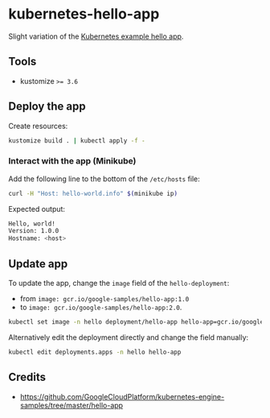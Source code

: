 # kubernetes-hello-app

Slight variation of the [Kubernetes example hello app](https://github.com/GoogleCloudPlatform/kubernetes-engine-samples/tree/master/hello-app).

## Tools

- kustomize `>= 3.6`

## Deploy the app

Create resources:

```bash
kustomize build . | kubectl apply -f -
```

### Interact with the app (Minikube)

Add the following line to the bottom of the `/etc/hosts` file:

```bash
curl -H "Host: hello-world.info" $(minikube ip)
```

Expected output:

```bash
Hello, world!
Version: 1.0.0
Hostname: <host>
```

## Update app

To update the app, change the `image` field of the `hello-deployment`:

- from `image: gcr.io/google-samples/hello-app:1.0` 
- to `image: gcr.io/google-samples/hello-app:2.0`.

```bash
kubectl set image -n hello deployment/hello-app hello-app=gcr.io/google-samples/hello-app:2.0
```

Alternatively edit the deployment directly and change the field manually:

```bash
kubectl edit deployments.apps -n hello hello-app
```

## Credits

- https://github.com/GoogleCloudPlatform/kubernetes-engine-samples/tree/master/hello-app
